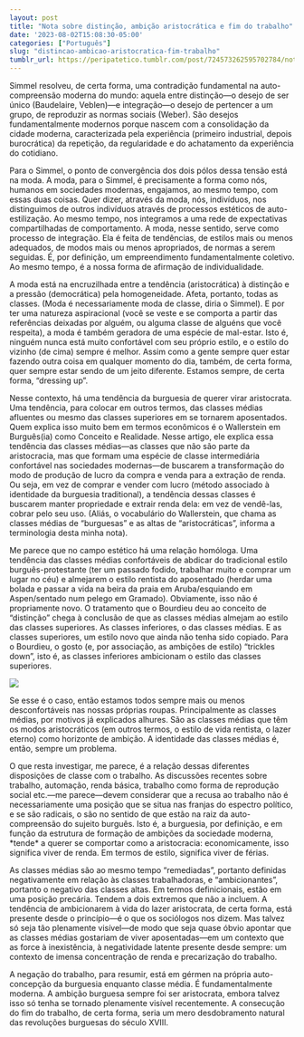 ```yaml
---
layout: post
title: "Nota sobre distinção, ambição aristocrática e fim do trabalho"
date: '2023-08-02T15:08:30-05:00'
categories: ["Português"]
slug: "distincao-ambicao-aristocratica-fim-trabalho"
tumblr_url: https://peripatetico.tumblr.com/post/724573262595702784/nota-sobre-distin%C3%A7%C3%A3o-ambi%C3%A7%C3%A3o-aristocr%C3%A1tica-e-fim
---
```


Simmel resolveu, de certa forma, uma contradição fundamental na auto-compreensão moderna do mundo: aquela entre distinção—o desejo de ser único (Baudelaire, Veblen)—e integração—o desejo de pertencer a um grupo, de reproduzir as normas sociais (Weber). São desejos fundamentalmente modernos porque nascem com a consolidação da cidade moderna, caracterizada pela experiência (primeiro industrial, depois burocrática) da repetição, da regularidade e do achatamento da experiência do cotidiano.

Para o Simmel, o ponto de convergência dos dois pólos dessa tensão está na moda. A moda, para o Simmel, é precisamente a forma como nós, humanos em sociedades modernas, engajamos, ao mesmo tempo, com essas duas coisas. Quer dizer, através da moda, nós, indivíduos, nos distinguimos de outros indivíduos através de processos estéticos de auto-estilização. Ao mesmo tempo, nos integramos a uma rede de expectativas compartilhadas de comportamento. A moda, nesse sentido, serve como processo de integração. Ela é feita de tendências, de estilos mais ou menos adequados, de modos mais ou menos apropriados, de normas a serem seguidas. É, por definição, um empreendimento fundamentalmente coletivo. Ao mesmo tempo, é a nossa forma de afirmação de individualidade.

A moda está na encruzilhada entre a tendência (aristocrática) à distinção e a pressão (democrática) pela homogeneidade. Afeta, portanto, todas as classes. (Moda é necessariamente moda de classe, diria o Simmel). E por ter uma natureza aspiracional (você se veste e se comporta a partir das referências deixadas por alguém, ou alguma classe de alguéns que você respeita), a moda é também geradora de uma espécie de mal-estar. Isto é, ninguém nunca está muito confortável com seu próprio estilo, e o estilo do vizinho (de cima) sempre é melhor. Assim como a gente sempre quer estar fazendo outra coisa em qualquer momento do dia, também, de certa forma, quer sempre estar sendo de um jeito diferente. Estamos sempre, de certa forma, “dressing up”.

Nesse contexto, há uma tendência da burguesia de querer virar aristocrata. Uma tendência, para colocar em outros termos, das classes médias afluentes ou mesmo das classes superiores em se tornarem aposentados. Quem explica isso muito bem em termos econômicos é o Wallerstein em Burguês(ia) como Conceito e Realidade. Nesse artigo, ele explica essa tendência das classes médias—as classes que não são parte da aristocracia, mas que formam uma espécie de classe intermediária confortável nas sociedades modernas—de buscarem a transformação do modo de produção de lucro da compra e venda para a extração de renda. Ou seja, em vez de comprar e vender com lucro (método associado à identidade da burguesia traditional), a tendência dessas classes é buscarem manter propriedade e extrair renda dela: em vez de vendê-las, cobrar pelo seu uso.⁠ (Aliás, o vocabulário do Wallerstein, que chama as classes médias de “burguesas” e as altas de “aristocráticas”, informa a terminologia desta minha nota).

Me parece que no campo estético há uma relação homóloga. Uma tendência das classes médias confortáveis de abdicar do tradicional estilo burguês-protestante (ter um passado fodido, trabalhar muito e comprar um lugar no céu) e almejarem o estilo rentista do aposentado (herdar uma bolada e passar a vida na beira da praia em Aruba/esquiando em Aspen/sentado num pelego em Gramado). Obviamente, isso não é propriamente novo. O tratamento que o Bourdieu deu ao conceito de “distinção” chega à conclusão de que as classes médias almejam ao estilo das classes superiores. As classes inferiores, o das classes médias. E as classes superiores, um estilo novo que ainda não tenha sido copiado. Para o Bourdieu, o gosto (e, por associação, as ambições de estilo) “trickles down”, isto é, as classes inferiores ambicionam o estilo das classes superiores.

![](https://64.media.tumblr.com/ca043aa893b19c54720a18e447940819/7799bbd4a2abf0ca-19/s640x960/5eca102741c483aa00f130cea1cdf056d198296a.jpg)

Se esse é o caso, então estamos todos sempre mais ou menos desconfortáveis nas nossas próprias roupas. Principalmente as classes médias, por motivos já explicados alhures. São as classes médias que têm os modos aristocráticos (em outros termos, o estilo de vida rentista, o lazer eterno) como horizonte de ambição. A identidade das classes médias é, então, sempre um problema.

O que resta investigar, me parece, é a relação dessas diferentes disposições de classe com o trabalho. As discussões recentes sobre trabalho, automação, renda básica, trabalho como forma de reprodução social etc.—me parece—devem considerar que a recusa ao trabalho não é necessariamente uma posição que se situa nas franjas do espectro político, e se são radicais, o são no sentido de que estão na raiz da auto-compreensão do sujeito burguês. Isto é, a burguesia, por definição, e em função da estrutura de formação de ambições da sociedade moderna, \*tende\* a querer se comportar como a aristocracia: economicamente, isso significa viver de renda. Em termos de estilo, significa viver de férias.

As classes médias são ao mesmo tempo “remediadas”, portanto definidas negativamente em relação às classes trabalhadoras, e “ambicionantes”, portanto o negativo das classes altas. Em termos definicionais, estão em uma posição precária. Tendem a dois extremos que não a incluem. A tendência de ambicionarem à vida do lazer aristocrata, de certa forma, está presente desde o princípio—é o que os sociólogos nos dizem. Mas talvez só seja tão plenamente visível—de modo que seja quase óbvio apontar que as classes médias gostariam de viver aposentadas—em um contexto que as force à inexistência, à negatividade latente presente desde sempre: um contexto de imensa concentração de renda e precarização do trabalho.

A negação do trabalho, para resumir, está em gérmen na própria auto-concepção da burguesia enquanto classe média. É fundamentalmente moderna. A ambição burguesa sempre foi ser aristocrata, embora talvez isso só tenha se tornado plenamente visível recentemente. A consecução do fim do trabalho, de certa forma, seria um mero desdobramento natural das revoluções burguesas do século XVIII.

